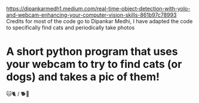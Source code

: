 https://dipankarmedh1.medium.com/real-time-object-detection-with-yolo-and-webcam-enhancing-your-computer-vision-skills-861b97c78993
Credits for most of the code go to Dipankar Medhi, I have adapted the code to specifically find cats and periodically take photos

# A short python program that uses your webcam to try to find cats (or dogs) and takes a pic of them! 

🐱🐈 / 🐕🐶
